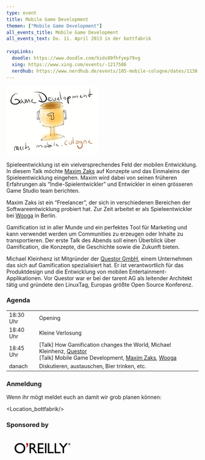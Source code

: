 ```yaml
---
type: event
title: Mobile Game Development
themen: ["Mobile Game Development"]
all_events_title: Mobile Game Development
all_events_text: Do. 11. April 2013 in der bottfabrik

rvspLinks:
  doodle: https://www.doodle.com/hids89fhfyep79vg
  xing: https://www.xing.com/events/-1217506
  nerdhub: https://www.nerdhub.de/events/105-mobile-cologne/dates/1138
---
```


<img src="/static/images/events/mobile-cologne-2013-04.jpg" width="240" height="180" alt="Teaser: Game Development" />

Spieleentwicklung ist ein vielversprechendes Feld der mobilen Entwicklung.
In diesem Talk möchte <a href="https://twitter.com/iceX33" target="_blank">Maxim Zaks</a> auf Konzepte und
das Einmaleins der Spieleentwicklung eingehen.
Maxim wird dabei von seinen früheren Erfahrungen als “Indie-Spielentwickler”
und Entwickler in einen grösseren Game Studio team berichten.

Maxim Zaks ist ein “Freelancer”, der sich in verschiedenen Bereichen
der Softwareentwicklung probiert hat.
Zur Zeit arbeitet er als Spieleentwickler bei <a href="https://www.wooga.com/" target="_blank">Wooga</a> in Berlin.

Gamification ist in aller Munde und ein perfektes Tool für Marketing
und kann verwendet werden um Communities zu erzeugen oder Inhalte zu transportieren.
Der erste Talk des Abends soll einen Überblick über Gamification, die Konzepte, die Geschichte
sowie die Zukunft bieten.

Michael Kleinhenz ist Mitgründer der <a href="https://www.goquestor.com/" target="_blank">Questor GmbH</a>,
einem Unternehmen das sich auf Gamification spezialisiert hat.
Er ist verantwortlich für das Produktdesign und die Entwicklung von
mobilen Entertainment-Applikationen.
Vor Questor war er bei der tarent AG als leitender Architekt tätig und
gründete den LinuxTag, Europas größte Open Source Konferenz.

### Agenda

<table>
  <tr>
    <td>18:30 Uhr</td>
    <td>Opening</td>
  </tr>
  <tr>
    <td>18:40 Uhr</td>
    <td>Kleine Verlosung</td>
  </tr>
  <tr>
    <td>18:45 Uhr</td>
    <td>
      [Talk] How Gamification changes the World, Michael Kleinhenz, <a href="https://www.goquestor.com/" target="_blank">Questor</a><br/>
      [Talk] Mobile Game Development, <a href="https://twitter.com/iceX33" target="_blank">Maxim Zaks</a>, <a href="https://www.wooga.com/" target="_blank">Wooga</a><br/>
    </td>
  </tr>
  <tr>
    <td>danach</td>
    <td>Diskutieren, austauschen, Bier trinken, etc.</td>
  </tr>
</table>

### Anmeldung

Wenn ihr mögt meldet euch an damit wir grob planen können: <RegisterLinks />

<Location_bottfabrik/>

### Sponsored by

<a href="https://www.oreilly.de/" target="_blank">
  <img src="/static/images/oreilly.png" style="width: 150px; padding: 20px;" />
</a>
